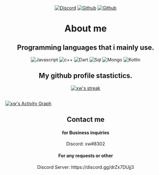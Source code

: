 <p align="center">
  <a href="https://xw.is-a.dev/">
</p>
<p align="center">
      <a href="https://discordapp.com/users/749998774566387742">
   <img alt="Discord" src="https://img.shields.io/badge/Discord-xw%234866-7289DA?style=for-the-badge&logo=discord&logoColor=7289DA&logoWidth=20&labelColor=000'"></a>  
  <a href="https://github.com/xw">
   <img alt="Github" src="https://img.shields.io/github/followers/xw?color=1DA1F2&logo=github&label=Followers&style=for-the-badge"></a>   
   <a href="https://xw.is-a.dev/">
   <img alt="Github" src="https://img.shields.io/website?label=xw.is-a.dev&style=for-the-badge&url=https://xw.is-a.dev/"></a> 
</p>

<h1 align="center">About me</h1>

<h2 align="center">Programming languages that i mainly use.</h2>
<p align="center">
  <img alt="Javascript" src="https://img.shields.io/badge/-JavaScript-090909?style=for-the-badge&logo=JavaScript&logoColor=E9D54D"></a> 
  <img alt="c++" src="https://img.shields.io/badge/-C++-090909?style=for-the-badge&logo=C%2b%2b&logoColor=6296CC"></a> 
  <img alt="Dart" src="https://img.shields.io/badge/-Dart-090909?style=for-the-badge&logo=dart&logoColor=097CDB"></a>    
  <img alt="Sql" src="https://img.shields.io/badge/-Sql-090909?style=for-the-badge&logo=mysql&logoColor=00648B"></a> 
  <img alt="Mongo" src="https://img.shields.io/badge/-MongoDB-090909?style=for-the-badge&logo=MongoDB&logoColor=00648B"></a> 
  <img alt="Kotlin" src="https://img.shields.io/badge/-Kotlin-090909?style=for-the-badge&logo=Kotlin&logoColor=00648B"></a> 
</p>



<h2 align="center">My github profile stastictics.</h2>

<p align="center">
    <a href="https://github.com/xwdm">
        <img title="xw stats" alt="xw's streak" src="https://github-readme-streak-stats.herokuapp.com/?user=xw&theme=dark&hide_border=true&stroke=f53b3b"/>
    </a>
</p><br>
<a href="https://github.com/xw"><img alt="xw's Activity Graph" src="https://activity-graph.herokuapp.com/graph?username=xw&bg_color=0D1117&color=eca15b&line=eca15b&point=FFFFFF&hide_border=true" /></a>
<h2 align="center">Contact me</h2>
<h4 align="center">for Business inquiries</h4>
<p align="center">Discord: xw#8302</p>
<h4 align="center">For any requests or other</h4>
<p align="center">Discord Server: https://discord.gg/drZx7DUjj3</p>
</pre> 


<!--
**xw/xw** is a ✨ _special_ ✨ repository because its `README.md` (this file) appears on your GitHub profile.
```
